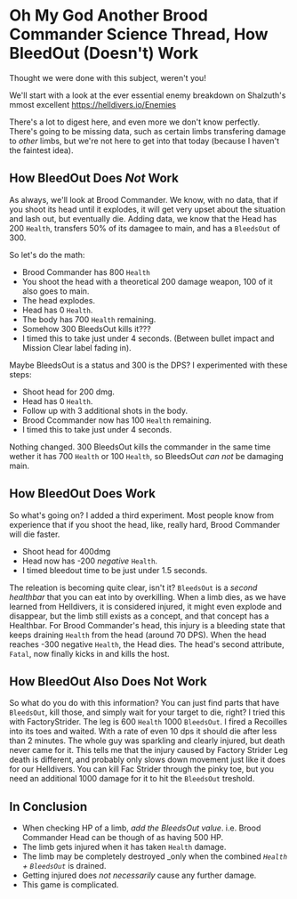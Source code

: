 # Oh My God Another Brood Commander Science Thread, How BleedOut (Doesn't) Work

Thought we were done with this subject, weren't you!

We'll start with a look at the ever essential enemy breakdown on Shalzuth's mmost excellent https://helldivers.io/Enemies

There's a lot to digest here, and even more we don't know perfectly. There's going to be missing data, such as certain limbs transfering damage to _other_ limbs, but we're not here to get into that today (because I haven't the faintest idea).

## How BleedOut Does _Not_ Work
As always, we'll look at Brood Commander. We know, with no data, that if you shoot its head until it explodes, it will get very upset about the situation and lash out, but eventually die. Adding data, we know that the Head has 200 `Health`, transfers  50% of its damagee to main, and has a `BleedsOut` of 300. 

So let's do the math:
- Brood Commander has 800 `Health`
- You shoot the head with a theoretical 200 damage weapon, 100 of it also goes to main.
- The head explodes.
- Head has 0 `Health`.
- The body has 700 `Health` remaining.
- Somehow 300 BleedsOut kills it???
- I timed this to take just under 4 seconds. (Between bullet impact and Mission Clear label fading in).

Maybe BleedsOut is a status and 300 is the DPS? I experimented with these steps:
- Shoot head for 200 dmg.
- Head has 0 `Health`.
- Follow up with 3 additional shots in the body.
- Brood Ccommander now has 100 `Health` remaining.
- I timed this to take just under 4 seconds.

Nothing changed. 300 BleedsOut kills the commander in the same time wether it has 700 `Health` or 100 `Health`, so BleedsOut _can not_ be damaging main.

## How BleedOut Does Work
So what's going on? I added a third experiment. Most people know from experience that if you shoot the head, like, really hard, Brood Commander will die faster.
- Shoot head for 400dmg
- Head now has -200 _negative_ `Health`.
- I timed bleedout time to be just under 1.5 seconds.

The releation is becoming quite clear, isn't it? `BleedsOut` is a _second healthbar_ that you can eat into by overkilling. When a limb dies, as we have learned from Helldivers, it is considered injured, it might even explode and disappear, but the limb still exists as a concept, and that concept has a Healthbar. For Brood Commander's head, this injury is a bleeding state that keeps draining `Health` from the head (around 70 DPS). When the head reaches -300 negative `Health`, the Head dies. The head's second attribute, `Fatal`, now finally kicks in and kills the host.

## How BleedOut Also Does Not Work
So what do you do with this information? You can just find parts that have `BleedsOut`, kill those, and simply wait for your target to die, right? I tried this with FactoryStrider. The leg is 600 `Health` 1000 `BleedsOut`. I fired a Recoilles into its toes and waited. With a rate of even 10 dps it should die after less than 2 minutes. The whole guy was sparkling and clearly injured, but death never came for it. This tells me that the injury caused by Factory Strider Leg death is different, and probably only slows down movement just like it does for our Helldivers. You can kill Fac Strider through the pinky toe, but you need an additional 1000 damage for it to hit the `BleedsOut` treshold.

## In Conclusion
- When checking HP of a limb, _add the BleedsOut value_. i.e. Brood Commander Head can be though of as having 500 HP.
- The limb gets injured when it has taken `Health` damage.
- The limb may be completely destroyed _only when the combined _`Health` + `BleedsOut`_ is drained.
- Getting injured does _not necessarily_ cause any further damage.
- This game is complicated.
